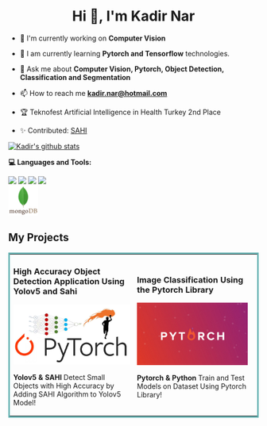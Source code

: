 <h1 align="center">Hi 👋, I'm Kadir Nar</h1>

- 🔭 I'm currently working on **Computer Vision**

- 🌱 I am currently learning **Pytorch and Tensorflow**  technologies.

- 💬 Ask me about **Computer Vision, Pytorch, Object Detection, Classification and Segmentation**

- 📫 How to reach me **kadir.nar@hotmail.com**

- 🏆 Teknofest Artificial Intelligence in Health Turkey 2nd Place

- ✨ Contributed: [SAHI](https://github.com/obss/sahi)

[![Kadir's github stats](https://github-readme-stats.vercel.app/api?username=kadirnar)](https://github.com/anuraghazra/github-readme-stats)

**💻 Languages and Tools:**


<code><a href="" target="_blank"><img height="50" src="https://www.vectorlogo.zone/logos/pytorch/pytorch-ar21.svg"></a></code>
<code><a href="" target="_blank"><img height="40" src="https://www.vectorlogo.zone/logos/python/python-official.svg"></a></code>
<code><a href="" target="_blank"><img height="50" src="https://www.vectorlogo.zone/logos/linux/linux-ar21.svg"></a></code>
<code><a href="" target="_blank"><img height="50" src="https://www.vectorlogo.zone/logos/raspberrypi/raspberrypi-ar21.svg"></a></code>
<code><a href="https://www.mongodb.com/" target="_blank"> <img src="https://raw.githubusercontent.com/devicons/devicon/master/icons/mongodb/mongodb-original-wordmark.svg" alt="mongodb" height="60"/> </a></code>
## My Projects
<table bordercolor="#66b2b2">
  <tr>
    <td width="50%" valign="left">
      <h3>High Accuracy Object Detection Application Using Yolov5 and Sahi</h3>
        <a target="_blank" href="https://github.com/kadirnar/yolov5-pytorch-sahi">
            <img src="torch.png" width="100%" alt="https://github.com/kadirnar/yolov5-pytorch-sahi"/>
      </a>
        <p><strong>Yolov5 & SAHI</strong> Detect Small Objects with High Accuracy by Adding SAHI Algorithm to Yolov5 Model!</p>
    </td>
    <td width="50%" valign="right">
      <h3>Image Classification Using the Pytorch Library</h3>
        <a target="_blank" href="https://github.com/kadirnar/pytorch-classification">
            <img src="torch-2.png" width="95%" alt="https://github.com/kadirnar/pytorch-classification"/>
        </a>
        <p><strong>Pytorch & Python </strong> Train and Test Models on Dataset Using Pytorch Library!</p>  
    </td>
  </tr>
</table>


